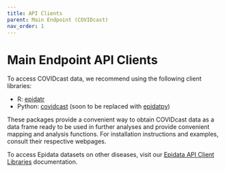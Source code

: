 ```yaml
---
title: API Clients
parent: Main Endpoint (COVIDcast)
nav_order: 1
---
```


# Main Endpoint API Clients

To access COVIDcast data, we recommend using the following client libraries:

- R: [epidatr](https://cmu-delphi.github.io/epidatr/)
- Python: [covidcast](https://cmu-delphi.github.io/covidcast/covidcast-py/html/) (soon to be replaced with [epidatpy](https://github.com/cmu-delphi/epidatpy))

These packages provide a convenient way to obtain COVIDcast data as a data frame
ready to be used in further analyses and provide convenient mapping and analysis
functions. For installation instructions and examples, consult their respective
webpages.

To access Epidata datasets on other diseases, visit our
[Epidata API Client Libraries](client_libraries.md) documentation.
